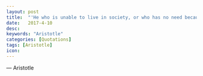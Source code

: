 ```yaml
---
layout: post
title:  "'He who is unable to live in society, or who has no need because he is sufficient for himself, must be either a beast or a god.'"
date:   2017-4-10
desc:
keywords: "Aristotle"
categories: [Quotations]
tags: [Aristotle]
icon: 
---
```

― Aristotle
